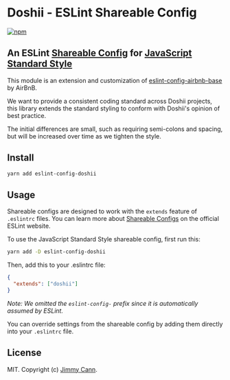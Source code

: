 # Doshii - ESLint Shareable Config

[![npm][npm-image]][npm-url]

[npm-image]: https://img.shields.io/npm/v/eslint-config-doshii.svg
[npm-url]: https://npmjs.org/package/eslint-config-doshii

## An ESLint [Shareable Config](http://eslint.org/docs/developer-guide/shareable-configs) for [JavaScript Standard Style](http://standardjs.com)

This module is an extension and customization of [eslint-config-airbnb-base](https://github.com/feross/eslint-config-airbnb-base) by AirBnB.

We want to provide a consistent coding standard across Doshii projects, this library extends the standard styling to conform with Doshii's opinion of best practice.

The initial differences are small, such as requiring semi-colons and spacing, but will be increased over time as we tighten the style.

## Install

```bash
yarn add eslint-config-doshii
```

## Usage

Shareable configs are designed to work with the `extends` feature of `.eslintrc` files.
You can learn more about
[Shareable Configs](http://eslint.org/docs/developer-guide/shareable-configs) on the
official ESLint website.

To use the JavaScript Standard Style shareable config, first run this:

```bash
yarn add -D eslint-config-doshii
```

Then, add this to your .eslintrc file:

```json
{
  "extends": ["doshii"]
}
```

_Note: We omitted the `eslint-config-` prefix since it is automatically assumed by ESLint._

You can override settings from the shareable config by adding them directly into your
`.eslintrc` file.

## License

MIT. Copyright (c) [Jimmy Cann](https://jimmycann.com).
